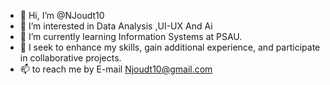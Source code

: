 - 👋 Hi, I’m @NJoudt10
- 👀 I’m interested in Data Analysis ,UI-UX And Ai
- 🌱 I’m currently learning Information Systems at PSAU.
- 💞️ I seek to enhance my skills, gain additional experience, and participate in collaborative projects.
- 📫 to reach me by E-mail Njoudt10@gmail.com  


<!---
NJoudt10/NJoudt10 is a ✨ special ✨ repository because its `README.md` (this file) appears on your GitHub profile.
You can click the Preview link to take a look at your changes.
--->
